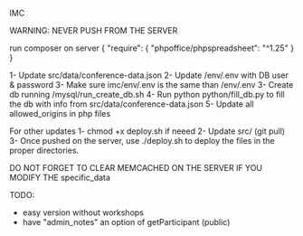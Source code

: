 IMC

WARNING: NEVER PUSH FROM THE SERVER

run composer on server 
{
    "require": {
        "phpoffice/phpspreadsheet": "^1.25"
    }
}


1- Update src/data/conference-data.json 
2- Update /env/.env with DB user & password
3- Make sure imc/env/.env is the same than /env/.env
3- Create db running /mysql/run_create_db.sh
4- Run python python/fill_db.py to fill the db with info from src/data/conference-data.json 
5- Update all allowed_origins in php files

For other updates
1- chmod +x deploy.sh if neeed
2- Update src/ (git pull)
3- Once pushed on the server, use ./deploy.sh to deploy the files in the proper directories.

DO NOT FORGET TO CLEAR MEMCACHED ON THE SERVER IF YOU MODIFY THE specific_data

TODO: 
- easy version without workshops
- have "admin_notes" an option of getParticipant (public)